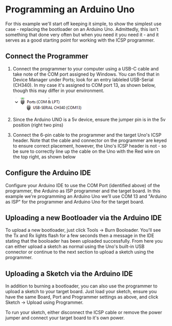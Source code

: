 # Programming an Arduino Uno

For this example we'll start off keeping it simple, to show the simplest use case - replacing the bootloader on an Arduino Uno.  Admittedly, this isn't something that done very often but when you need it you need it - and it serves as a good starting point for working with the ICSP programmer.

## Connect the Programmer

1.  Connect the programmer to your computer using a USB-C cable and take note of the COM port assigned by Windows.  You can find that in Device Manager under Ports; look for an entry lableled USB-Serial (CH340).  In my case it's assigned to COM port 13, as shown below, though this may differ in your environment.

     ![COM Port](/images/COMPort.png)

2.  Since the Arduino UNO is a 5v device, ensure the jumper pin is in the 5v position (right two pins)

3.  Connect the 6-pin cable to the programmer and the target Uno's ICSP header.  Note that the cable and connector on the programmer are keyed to ensure correct placement, however, the Uno's ICSP header is not - so be sure to correctly line up the cable on the Uno with the Red wire on the top right, as shown below

## Configure the Arduino IDE

Configure your Arduino IDE to use the COM Port (identified above) of the programmer, the Arduino as ISP programmer and the target board.  In this example we're programming an Arduino Uno we'll use COM 13 and "Arduino as ISP" for the programmer and Arduino Uno for the target board.  

## Uploading a new Bootloader via the Arduino IDE

To upload a new bootloader, just click Tools -> Burn Booloader.  You'll see the Tx and Rx lights flash for a few seconds then a message in the IDE stating that the booloader has been uploaded successfully.  From here you can either upload a sketch as normal using the Uno's built-in USB connector or continue to the next section to upload a sketch using the programmer.

## Uploading a Sketch via the Arduino IDE

In addition to burning a bootloader, you can also use the programmer to upload a sketch to your target board.  Just load your sketch, ensure you have the same Board, Port and Programmer settings as above, and click Sketch -> Upload using Programmer.

To run your sketch, either disconnect the ICSP cable or remove the power jumper and connect your target board to it's own power.  


